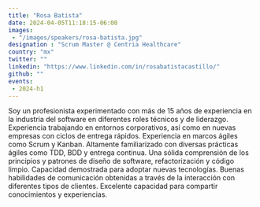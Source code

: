 ```yaml
---
title: "Rosa Batista"
date: 2024-04-05T11:18:15-06:00
images: 
 - "/images/speakers/rosa-batista.jpg"
designation : "Scrum Master @ Centria Healthcare"
country: "mx"
twitter: ""
linkedin: "https://www.linkedin.com/in/rosabatistacastillo/"
github: ""
events: 
 - 2024-h1
---
```


Soy un profesionista experimentado con más de 15 años de experiencia en la industria del software en diferentes roles técnicos y de liderazgo. Experiencia trabajando en entornos corporativos, así como en nuevas empresas con ciclos de entrega rápidos. Experiencia en marcos ágiles como Scrum y Kanban. Altamente familiarizado con diversas prácticas ágiles como TDD, BDD y entrega continua. Una sólida comprensión de los principios y patrones de diseño de software, refactorización y código limpio. Capacidad demostrada para adoptar nuevas tecnologías. Buenas habilidades de comunicación obtenidas a través de la interacción con diferentes tipos de clientes. Excelente capacidad para compartir conocimientos y experiencias.

